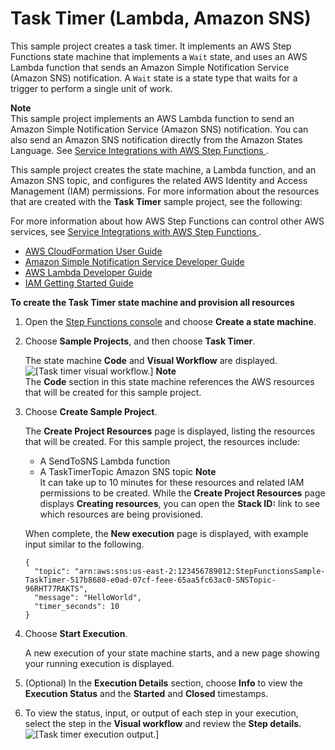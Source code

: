 # Task Timer \(Lambda, Amazon SNS\)<a name="task-timer-sample"></a>

This sample project creates a task timer\. It implements an AWS Step Functions state machine that implements a `Wait` state, and uses an AWS Lambda function that sends an Amazon Simple Notification Service \(Amazon SNS\) notification\. A `Wait` state is a state type that waits for a trigger to perform a single unit of work\.

**Note**  
This sample project implements an AWS Lambda function to send an Amazon Simple Notification Service \(Amazon SNS\) notification\. You can also send an Amazon SNS notification directly from the Amazon States Language\. See [Service Integrations with AWS Step Functions ](concepts-service-integrations.md)\.

This sample project creates the state machine, a Lambda function, and an Amazon SNS topic, and configures the related AWS Identity and Access Management \(IAM\) permissions\. For more information about the resources that are created with the **Task Timer** sample project, see the following:

For more information about how AWS Step Functions can control other AWS services, see [Service Integrations with AWS Step Functions ](concepts-service-integrations.md)\.
+ [AWS CloudFormation User Guide](https://docs.aws.amazon.com/AWSCloudFormation/latest/UserGuide/)
+ [Amazon Simple Notification Service Developer Guide](https://docs.aws.amazon.com/sns/latest/dg/)
+ [AWS Lambda Developer Guide](https://docs.aws.amazon.com/lambda/latest/dg/)
+ [IAM Getting Started Guide](https://docs.aws.amazon.com/IAM/latest/GettingStartedGuide/)

**To create the Task Timer state machine and provision all resources**

1. Open the [Step Functions console](https://console.aws.amazon.com/states/home?region=us-east-1#/) and choose **Create a state machine**\.

1. Choose **Sample Projects**, and then choose **Task Timer**\.

   The state machine **Code** and **Visual Workflow** are displayed\.  
![\[Task timer visual workflow.\]](http://docs.aws.amazon.com/step-functions/latest/dg/images/tutorial-create-state-machine-task-timer-preview.png)
**Note**  
The **Code** section in this state machine references the AWS resources that will be created for this sample project\.

1. Choose **Create Sample Project**\.

   The **Create Project Resources** page is displayed, listing the resources that will be created\. For this sample project, the resources include:
   + A SendToSNS Lambda function
   + A TaskTimerTopic Amazon SNS topic
**Note**  
It can take up to 10 minutes for these resources and related IAM permissions to be created\. While the **Create Project Resources** page displays **Creating resources**, you can open the **Stack ID:** link to see which resources are being provisioned\.

   When complete, the **New execution** page is displayed, with example input similar to the following\.

   ```
   {
     "topic": "arn:aws:sns:us-east-2:123456789012:StepFunctionsSample-TaskTimer-517b8680-e0ad-07cf-feee-65aa5fc63ac0-SNSTopic-96RHT77RAKTS",
     "message": "HelloWorld",
     "timer_seconds": 10
   }
   ```

1. Choose **Start Execution**\.

   A new execution of your state machine starts, and a new page showing your running execution is displayed\.

1. \(Optional\) In the **Execution Details** section, choose **Info** to view the **Execution Status** and the **Started** and **Closed** timestamps\.

1. To view the status, input, or output of each step in your execution, select the step in the **Visual workflow** and review the **Step details\.**  
![\[Task timer execution output.\]](http://docs.aws.amazon.com/step-functions/latest/dg/images/tutorial-console-task-timer-state-machine-execution-output.png)